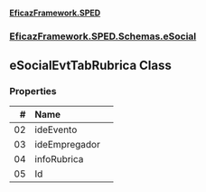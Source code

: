 #### [EficazFramework.SPED](EficazFrameworkSPED.md 'EficazFramework SPED')
### [EficazFramework.SPED.Schemas.eSocial](EficazFramework.SPED.Schemas.eSocial.md 'EficazFramework.SPED.Schemas.eSocial')

## eSocialEvtTabRubrica Class
### Properties

| # | Name | |
| ---: | :--- | :--- |
| 02 | ideEvento |  |
| 03 | ideEmpregador |  |
| 04 | infoRubrica |  |
| 05 | Id |  |
